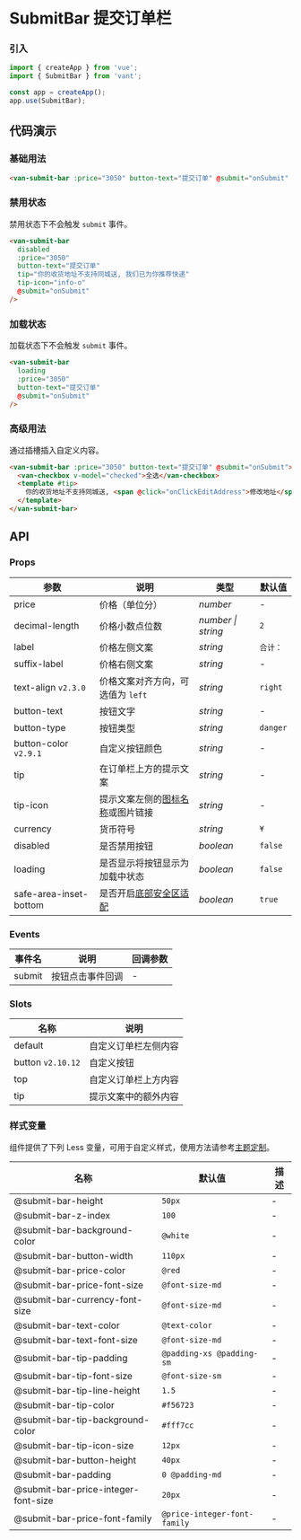 # SubmitBar 提交订单栏

### 引入

```js
import { createApp } from 'vue';
import { SubmitBar } from 'vant';

const app = createApp();
app.use(SubmitBar);
```

## 代码演示

### 基础用法

```html
<van-submit-bar :price="3050" button-text="提交订单" @submit="onSubmit" />
```

### 禁用状态

禁用状态下不会触发 `submit` 事件。

```html
<van-submit-bar
  disabled
  :price="3050"
  button-text="提交订单"
  tip="你的收货地址不支持同城送, 我们已为你推荐快递"
  tip-icon="info-o"
  @submit="onSubmit"
/>
```

### 加载状态

加载状态下不会触发 `submit` 事件。

```html
<van-submit-bar
  loading
  :price="3050"
  button-text="提交订单"
  @submit="onSubmit"
/>
```

### 高级用法

通过插槽插入自定义内容。

```html
<van-submit-bar :price="3050" button-text="提交订单" @submit="onSubmit">
  <van-checkbox v-model="checked">全选</van-checkbox>
  <template #tip>
    你的收货地址不支持同城送, <span @click="onClickEditAddress">修改地址</span>
  </template>
</van-submit-bar>
```

## API

### Props

| 参数 | 说明 | 类型 | 默认值 |
| --- | --- | --- | --- |
| price | 价格（单位分） | _number_ | - |
| decimal-length | 价格小数点位数 | _number \| string_ | `2` |
| label | 价格左侧文案 | _string_ | `合计：` |
| suffix-label | 价格右侧文案 | _string_ | - |
| text-align `v2.3.0` | 价格文案对齐方向，可选值为 `left` | _string_ | `right` |
| button-text | 按钮文字 | _string_ | - |
| button-type | 按钮类型 | _string_ | `danger` |
| button-color `v2.9.1` | 自定义按钮颜色 | _string_ | - |
| tip | 在订单栏上方的提示文案 | _string_ | - |
| tip-icon | 提示文案左侧的[图标名称](#/zh-CN/icon)或图片链接 | _string_ | - |
| currency | 货币符号 | _string_ | `¥` |
| disabled | 是否禁用按钮 | _boolean_ | `false` |
| loading | 是否显示将按钮显示为加载中状态 | _boolean_ | `false` |
| safe-area-inset-bottom | 是否开启[底部安全区适配](#/zh-CN/advanced-usage#di-bu-an-quan-qu-gua-pei) | _boolean_ | `true` |

### Events

| 事件名 | 说明             | 回调参数 |
| ------ | ---------------- | -------- |
| submit | 按钮点击事件回调 | -        |

### Slots

| 名称              | 说明                 |
| ----------------- | -------------------- |
| default           | 自定义订单栏左侧内容 |
| button `v2.10.12` | 自定义按钮           |
| top               | 自定义订单栏上方内容 |
| tip               | 提示文案中的额外内容 |

### 样式变量

组件提供了下列 Less 变量，可用于自定义样式，使用方法请参考[主题定制](#/zh-CN/theme)。

| 名称                                | 默认值                       | 描述 |
| ----------------------------------- | ---------------------------- | ---- |
| @submit-bar-height                  | `50px`                       | -    |
| @submit-bar-z-index                 | `100`                        | -    |
| @submit-bar-background-color        | `@white`                     | -    |
| @submit-bar-button-width            | `110px`                      | -    |
| @submit-bar-price-color             | `@red`                       | -    |
| @submit-bar-price-font-size         | `@font-size-md`              | -    |
| @submit-bar-currency-font-size      | `@font-size-md`              | -    |
| @submit-bar-text-color              | `@text-color`                | -    |
| @submit-bar-text-font-size          | `@font-size-md`              | -    |
| @submit-bar-tip-padding             | `@padding-xs @padding-sm`    | -    |
| @submit-bar-tip-font-size           | `@font-size-sm`              | -    |
| @submit-bar-tip-line-height         | `1.5`                        | -    |
| @submit-bar-tip-color               | `#f56723`                    | -    |
| @submit-bar-tip-background-color    | `#fff7cc`                    | -    |
| @submit-bar-tip-icon-size           | `12px`                       | -    |
| @submit-bar-button-height           | `40px`                       | -    |
| @submit-bar-padding                 | `0 @padding-md`              | -    |
| @submit-bar-price-integer-font-size | `20px`                       | -    |
| @submit-bar-price-font-family       | `@price-integer-font-family` | -    |
